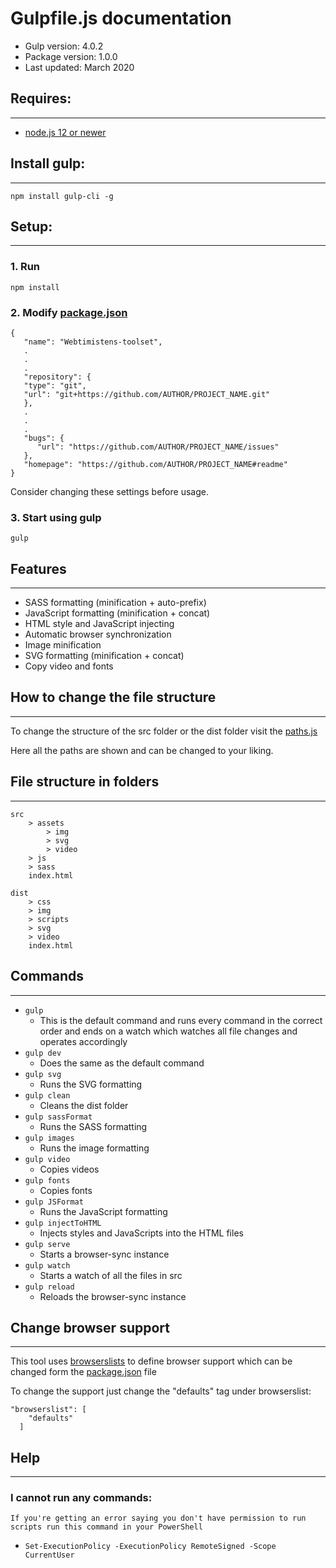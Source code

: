 # Gulpfile.js documentation
* Gulp version: 4.0.2
* Package version: 1.0.0
* Last updated: March 2020

## Requires:
___
* [node.js 12 or newer](https://nodejs.org/en/)

## Install gulp:
___
    npm install gulp-cli -g

## Setup:
___
### 1. Run 
    npm install
### 2. Modify [package.json](./package.json)
```
{
   "name": "Webtimistens-toolset",
   .
   .
   .
   "repository": {
   "type": "git",
   "url": "git+https://github.com/AUTHOR/PROJECT_NAME.git"
   },
   .
   .
   .
   "bugs": {
      "url": "https://github.com/AUTHOR/PROJECT_NAME/issues"
   },
   "homepage": "https://github.com/AUTHOR/PROJECT_NAME#readme"
}
```
Consider changing these settings before usage.
### 3. Start using gulp
    gulp

## Features
___
* SASS formatting (minification + auto-prefix)
* JavaScript formatting (minification + concat)
* HTML style and JavaScript injecting
* Automatic browser synchronization
* Image minification
* SVG formatting (minification + concat)
* Copy video and fonts

## How to change the file structure
___
To change the structure of the src folder or the dist folder visit the [paths.js](./paths.js)

Here all the paths are shown and can be changed to your liking.

## File structure in folders
___
    src
        > assets
            > img
            > svg
            > video
        > js
        > sass
        index.html

    dist
        > css
        > img
        > scripts
        > svg
        > video
        index.html

## Commands
___
-  `gulp` 
   -  This is the default command and runs every command in the correct order and ends on a watch which watches all file changes and operates accordingly
-  `gulp dev`
   -  Does the same as the default command
-  `gulp svg`
   -  Runs the SVG formatting
-  `gulp clean`
   -  Cleans the dist folder
-  `gulp sassFormat`
   -  Runs the SASS formatting
-  `gulp images`
   -  Runs the image formatting
-  `gulp video`
   -  Copies videos
-  `gulp fonts`
   -  Copies fonts
-  `gulp JSFormat`
   -  Runs the JavaScript formatting
-  `gulp injectToHTML`
   -  Injects styles and JavaScripts into the HTML files
-  `gulp serve`
   -  Starts a browser-sync instance
-  `gulp watch`
   -  Starts a watch of all the files in src
-  `gulp reload`
   -  Reloads the browser-sync instance

## Change browser support
___
This tool uses [browserslists](https://github.com/browserslist/browserslist) to define browser support which can be changed form the [package.json](./package.json) file

To change the support just change the "defaults" tag under browserslist:

```
"browserslist": [
    "defaults"
  ]
```

## Help
___
### I cannot run any commands:
    If you're getting an error saying you don't have permission to run scripts run this command in your PowerShell

* `Set-ExecutionPolicy -ExecutionPolicy RemoteSigned -Scope CurrentUser`